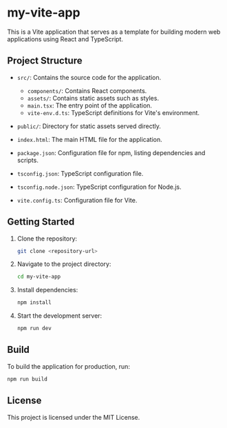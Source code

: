 # my-vite-app

This is a Vite application that serves as a template for building modern web applications using React and TypeScript.

## Project Structure

- `src/`: Contains the source code for the application.
  - `components/`: Contains React components.
  - `assets/`: Contains static assets such as styles.
  - `main.tsx`: The entry point of the application.
  - `vite-env.d.ts`: TypeScript definitions for Vite's environment.
  
- `public/`: Directory for static assets served directly.

- `index.html`: The main HTML file for the application.

- `package.json`: Configuration file for npm, listing dependencies and scripts.

- `tsconfig.json`: TypeScript configuration file.

- `tsconfig.node.json`: TypeScript configuration for Node.js.

- `vite.config.ts`: Configuration file for Vite.

## Getting Started

1. Clone the repository:
   ```bash
   git clone <repository-url>
   ```

2. Navigate to the project directory:
   ```bash
   cd my-vite-app
   ```

3. Install dependencies:
   ```bash
   npm install
   ```

4. Start the development server:
   ```bash
   npm run dev
   ```

## Build

To build the application for production, run:
```bash
npm run build
```

## License

This project is licensed under the MIT License.